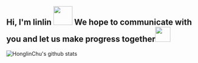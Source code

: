 <h2> Hi, I'm linlin <img src="https://media.giphy.com/media/mGcNjsfWAjY5AEZNw6/giphy.gif" width="50"> We hope to communicate with you and let us make progress together<img src="https://media.giphy.com/media/LnQjpWaON8nhr21vNW/giphy.gif" width="40"> </h2>
 
 ![HonglinChu's github stats](https://github-readme-stats.vercel.app/api?username=HonglinChu&show_icons=true&theme=radical) 

				

